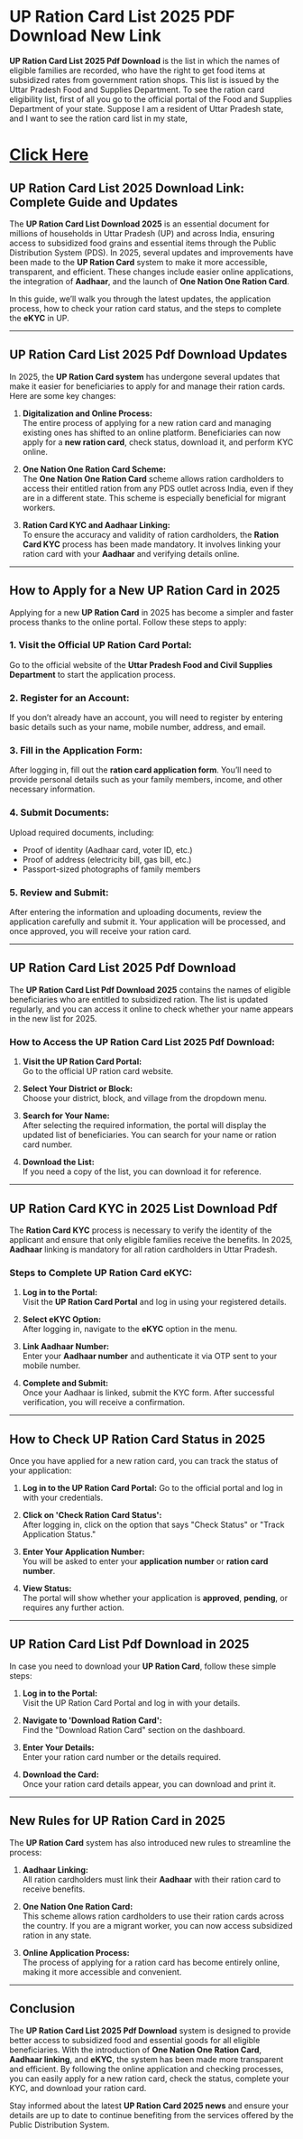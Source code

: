 # UP Ration Card List 2025 PDF Download New Link
**UP Ration Card List 2025 Pdf Download** is the list in which the names of eligible families are recorded, who have the right to get food items at subsidized rates from government ration shops. This list is issued by the Uttar Pradesh Food and Supplies Department. To see the ration card eligibility list, first of all you go to the official portal of the Food and Supplies Department of your state. Suppose I am a resident of Uttar Pradesh state, and I want to see the ration card list in my state,

# [Click Here](https://mera-ration.in/up-ration-card-e-kyc/)

## UP Ration Card List 2025 Download Link: Complete Guide and Updates

The **UP Ration Card List Download 2025** is an essential document for millions of households in Uttar Pradesh (UP) and across India, ensuring access to subsidized food grains and essential items through the Public Distribution System (PDS). In 2025, several updates and improvements have been made to the **UP Ration Card** system to make it more accessible, transparent, and efficient. These changes include easier online applications, the integration of **Aadhaar**, and the launch of **One Nation One Ration Card**.

In this guide, we’ll walk you through the latest updates, the application process, how to check your ration card status, and the steps to complete the **eKYC** in UP.

---

## **UP Ration Card List 2025 Pdf Download Updates**

In 2025, the **UP Ration Card system** has undergone several updates that make it easier for beneficiaries to apply for and manage their ration cards. Here are some key changes:

1. **Digitalization and Online Process:**  
   The entire process of applying for a new ration card and managing existing ones has shifted to an online platform. Beneficiaries can now apply for a **new ration card**, check status, download it, and perform KYC online.

2. **One Nation One Ration Card Scheme:**  
   The **One Nation One Ration Card** scheme allows ration cardholders to access their entitled ration from any PDS outlet across India, even if they are in a different state. This scheme is especially beneficial for migrant workers.

3. **Ration Card KYC and Aadhaar Linking:**  
   To ensure the accuracy and validity of ration cardholders, the **Ration Card KYC** process has been made mandatory. It involves linking your ration card with your **Aadhaar** and verifying details online.

---

## **How to Apply for a New UP Ration Card in 2025**

Applying for a new **UP Ration Card** in 2025 has become a simpler and faster process thanks to the online portal. Follow these steps to apply:

### **1. Visit the Official UP Ration Card Portal:**
Go to the official website of the **Uttar Pradesh Food and Civil Supplies Department** to start the application process.

### **2. Register for an Account:**
If you don’t already have an account, you will need to register by entering basic details such as your name, mobile number, address, and email.

### **3. Fill in the Application Form:**
After logging in, fill out the **ration card application form**. You’ll need to provide personal details such as your family members, income, and other necessary information.

### **4. Submit Documents:**
Upload required documents, including:
   - Proof of identity (Aadhaar card, voter ID, etc.)
   - Proof of address (electricity bill, gas bill, etc.)
   - Passport-sized photographs of family members

### **5. Review and Submit:**
After entering the information and uploading documents, review the application carefully and submit it. Your application will be processed, and once approved, you will receive your ration card.

---

## **UP Ration Card List 2025 Pdf Download**

The **UP Ration Card List Pdf Download 2025** contains the names of eligible beneficiaries who are entitled to subsidized ration. The list is updated regularly, and you can access it online to check whether your name appears in the new list for 2025.

### **How to Access the UP Ration Card List 2025 Pdf Download:**

1. **Visit the UP Ration Card Portal:**  
   Go to the official UP ration card website.

2. **Select Your District or Block:**  
   Choose your district, block, and village from the dropdown menu.

3. **Search for Your Name:**  
   After selecting the required information, the portal will display the updated list of beneficiaries. You can search for your name or ration card number.

4. **Download the List:**  
   If you need a copy of the list, you can download it for reference.

---

## **UP Ration Card KYC in 2025 List Download Pdf**

The **Ration Card KYC** process is necessary to verify the identity of the applicant and ensure that only eligible families receive the benefits. In 2025, **Aadhaar** linking is mandatory for all ration cardholders in Uttar Pradesh.

### **Steps to Complete UP Ration Card eKYC:**

1. **Log in to the Portal:**  
   Visit the **UP Ration Card Portal** and log in using your registered details.

2. **Select eKYC Option:**  
   After logging in, navigate to the **eKYC** option in the menu.

3. **Link Aadhaar Number:**  
   Enter your **Aadhaar number** and authenticate it via OTP sent to your mobile number.

4. **Complete and Submit:**  
   Once your Aadhaar is linked, submit the KYC form. After successful verification, you will receive a confirmation.

---

## **How to Check UP Ration Card Status in 2025**

Once you have applied for a new ration card, you can track the status of your application:

1. **Log in to the UP Ration Card Portal:**
   Go to the official portal and log in with your credentials.

2. **Click on 'Check Ration Card Status':**  
   After logging in, click on the option that says "Check Status" or "Track Application Status."

3. **Enter Your Application Number:**  
   You will be asked to enter your **application number** or **ration card number**.

4. **View Status:**  
   The portal will show whether your application is **approved**, **pending**, or requires any further action.

---

## **UP Ration Card List Pdf Download in 2025**

In case you need to download your **UP Ration Card**, follow these simple steps:

1. **Log in to the Portal:**  
   Visit the UP Ration Card Portal and log in with your details.

2. **Navigate to 'Download Ration Card':**  
   Find the "Download Ration Card" section on the dashboard.

3. **Enter Your Details:**  
   Enter your ration card number or the details required.

4. **Download the Card:**  
   Once your ration card details appear, you can download and print it.

---

## **New Rules for UP Ration Card in 2025**

The **UP Ration Card** system has also introduced new rules to streamline the process:

1. **Aadhaar Linking:**  
   All ration cardholders must link their **Aadhaar** with their ration card to receive benefits.

2. **One Nation One Ration Card:**  
   This scheme allows ration cardholders to use their ration cards across the country. If you are a migrant worker, you can now access subsidized ration in any state.

3. **Online Application Process:**  
   The process of applying for a ration card has become entirely online, making it more accessible and convenient.

---

## **Conclusion**

The **UP Ration Card List 2025 Pdf Download** system is designed to provide better access to subsidized food and essential goods for all eligible beneficiaries. With the introduction of **One Nation One Ration Card**, **Aadhaar linking**, and **eKYC**, the system has been made more transparent and efficient. By following the online application and checking processes, you can easily apply for a new ration card, check the status, complete your KYC, and download your ration card.

Stay informed about the latest **UP Ration Card 2025 news** and ensure your details are up to date to continue benefiting from the services offered by the Public Distribution System.
